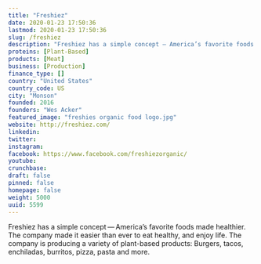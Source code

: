 ```yaml
---
title: "Freshiez"
date: 2020-01-23 17:50:36
lastmod: 2020-01-23 17:50:36
slug: /freshiez
description: "Freshiez has a simple concept — America’s favorite foods made healthier. The company made it easier than ever to eat healthy, and enjoy life. The company is producing a variety of plant-based products: Burgers, tacos, enchiladas, burritos, pizza, pasta and more."
proteins: [Plant-Based]
products: [Meat]
business: [Production]
finance_type: []
country: "United States"
country_code: US
city: "Monson"
founded: 2016
founders: "Wes Acker"
featured_image: "freshies organic food logo.jpg"
website: http://freshiez.com/
linkedin: 
twitter: 
instagram: 
facebook: https://www.facebook.com/freshiezorganic/
youtube: 
crunchbase: 
draft: false
pinned: false
homepage: false
weight: 5000
uuid: 5599
---
```

Freshiez has a simple concept — America’s favorite foods made healthier. The company made it easier than ever to eat healthy, and enjoy life. The company is producing a variety of plant-based products: Burgers, tacos, enchiladas, burritos, pizza, pasta and more.
